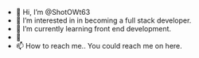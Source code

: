 - 👋 Hi, I’m @ShotOWt63
- 👀 I’m interested in in becoming a full stack developer.
- 🌱 I’m currently learning front end development.
- 💞️ 
- 📫 How to reach me.. You could reach me on here. 

<!---
ShotOWt63/ShotOWt63 is a ✨ special ✨ repository because its `README.md` (this file) appears on your GitHub profile.
You can click the Preview link to take a look at your changes.
--->
